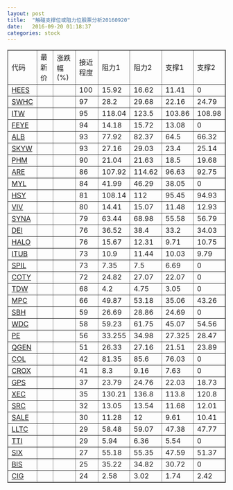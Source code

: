 ```yaml
---
layout: post
title:  "触碰支撑位或阻力位股票分析20160920"
date:   2016-09-20 01:18:37
categories: stock
---
```

<script type="text/javascript">
var stockList = []
stockList.push('gb_hees');
stockList.push('gb_swhc');
stockList.push('gb_itw');
stockList.push('gb_feye');
stockList.push('gb_alb');
stockList.push('gb_skyw');
stockList.push('gb_phm');
stockList.push('gb_are');
stockList.push('gb_myl');
stockList.push('gb_hsy');
stockList.push('gb_viv');
stockList.push('gb_syna');
stockList.push('gb_dei');
stockList.push('gb_halo');
stockList.push('gb_itub');
stockList.push('gb_spil');
stockList.push('gb_coty');
stockList.push('gb_tdw');
stockList.push('gb_mpc');
stockList.push('gb_sbh');
stockList.push('gb_wdc');
stockList.push('gb_pe');
stockList.push('gb_qgen');
stockList.push('gb_col');
stockList.push('gb_crox');
stockList.push('gb_gps');
stockList.push('gb_xec');
stockList.push('gb_src');
stockList.push('gb_sale');
stockList.push('gb_lltc');
stockList.push('gb_tti');
stockList.push('gb_six');
stockList.push('gb_bis');
stockList.push('gb_cig');
</script>
<table border="1">
 <tr>
 <td>代码</td>
 <td>最新价</td>
 <td>涨跌幅(%)</td>
 <td>接近程度</td>
 <td>阻力1</td>
 <td>阻力2</td>
 <td>支撑1</td>
 <td>支撑2</td>
</tr>
  <tr id="hees" class="red">
  <td><a href="http://stock.finance.sina.com.cn/usstock/quotes/HEES.html" target="_blank">HEES</a></td><td></td><td></td><td>100</td><td>15.92</td><td>16.62</td><td>11.41</td><td>0</td></tr>
  <tr id="swhc" class="red">
  <td><a href="http://stock.finance.sina.com.cn/usstock/quotes/SWHC.html" target="_blank">SWHC</a></td><td></td><td></td><td>97</td><td>28.2</td><td>29.68</td><td>22.16</td><td>24.79</td></tr>
  <tr id="itw" class="red">
  <td><a href="http://stock.finance.sina.com.cn/usstock/quotes/ITW.html" target="_blank">ITW</a></td><td></td><td></td><td>95</td><td>118.04</td><td>123.5</td><td>103.86</td><td>108.98</td></tr>
  <tr id="feye" class="red">
  <td><a href="http://stock.finance.sina.com.cn/usstock/quotes/FEYE.html" target="_blank">FEYE</a></td><td></td><td></td><td>94</td><td>14.18</td><td>15.72</td><td>13.08</td><td>0</td></tr>
  <tr id="alb" class="red">
  <td><a href="http://stock.finance.sina.com.cn/usstock/quotes/ALB.html" target="_blank">ALB</a></td><td></td><td></td><td>93</td><td>77.92</td><td>82.37</td><td>64.5</td><td>66.32</td></tr>
  <tr id="skyw" class="green">
  <td><a href="http://stock.finance.sina.com.cn/usstock/quotes/SKYW.html" target="_blank">SKYW</a></td><td></td><td></td><td>93</td><td>27.16</td><td>29.03</td><td>23.4</td><td>25.14</td></tr>
  <tr id="phm" class="green">
  <td><a href="http://stock.finance.sina.com.cn/usstock/quotes/PHM.html" target="_blank">PHM</a></td><td></td><td></td><td>90</td><td>21.04</td><td>21.63</td><td>18.5</td><td>19.68</td></tr>
  <tr id="are" class="green">
  <td><a href="http://stock.finance.sina.com.cn/usstock/quotes/ARE.html" target="_blank">ARE</a></td><td></td><td></td><td>86</td><td>107.92</td><td>114.62</td><td>96.63</td><td>92.75</td></tr>
  <tr id="myl" class="red">
  <td><a href="http://stock.finance.sina.com.cn/usstock/quotes/MYL.html" target="_blank">MYL</a></td><td></td><td></td><td>84</td><td>41.99</td><td>46.29</td><td>38.05</td><td>0</td></tr>
  <tr id="hsy" class="green">
  <td><a href="http://stock.finance.sina.com.cn/usstock/quotes/HSY.html" target="_blank">HSY</a></td><td></td><td></td><td>81</td><td>108.14</td><td>112</td><td>95.45</td><td>94.93</td></tr>
  <tr id="viv" class="red">
  <td><a href="http://stock.finance.sina.com.cn/usstock/quotes/VIV.html" target="_blank">VIV</a></td><td></td><td></td><td>80</td><td>14.41</td><td>15.07</td><td>11.48</td><td>12.93</td></tr>
  <tr id="syna" class="green">
  <td><a href="http://stock.finance.sina.com.cn/usstock/quotes/SYNA.html" target="_blank">SYNA</a></td><td></td><td></td><td>79</td><td>63.44</td><td>68.98</td><td>55.58</td><td>56.79</td></tr>
  <tr id="dei" class="red">
  <td><a href="http://stock.finance.sina.com.cn/usstock/quotes/DEI.html" target="_blank">DEI</a></td><td></td><td></td><td>76</td><td>36.52</td><td>38.4</td><td>33.2</td><td>34.03</td></tr>
  <tr id="halo" class="red">
  <td><a href="http://stock.finance.sina.com.cn/usstock/quotes/HALO.html" target="_blank">HALO</a></td><td></td><td></td><td>76</td><td>15.67</td><td>12.31</td><td>9.71</td><td>10.75</td></tr>
  <tr id="itub" class="red">
  <td><a href="http://stock.finance.sina.com.cn/usstock/quotes/ITUB.html" target="_blank">ITUB</a></td><td></td><td></td><td>73</td><td>10.9</td><td>11.44</td><td>10.03</td><td>9.79</td></tr>
  <tr id="spil" class="red">
  <td><a href="http://stock.finance.sina.com.cn/usstock/quotes/SPIL.html" target="_blank">SPIL</a></td><td></td><td></td><td>73</td><td>7.35</td><td>7.5</td><td>6.69</td><td>0</td></tr>
  <tr id="coty" class="red">
  <td><a href="http://stock.finance.sina.com.cn/usstock/quotes/COTY.html" target="_blank">COTY</a></td><td></td><td></td><td>72</td><td>24.82</td><td>27.07</td><td>22.07</td><td>0</td></tr>
  <tr id="tdw" class="green">
  <td><a href="http://stock.finance.sina.com.cn/usstock/quotes/TDW.html" target="_blank">TDW</a></td><td></td><td></td><td>68</td><td>4.2</td><td>4.75</td><td>3.05</td><td>0</td></tr>
  <tr id="mpc" class="green">
  <td><a href="http://stock.finance.sina.com.cn/usstock/quotes/MPC.html" target="_blank">MPC</a></td><td></td><td></td><td>66</td><td>49.87</td><td>53.18</td><td>35.06</td><td>43.26</td></tr>
  <tr id="sbh" class="red">
  <td><a href="http://stock.finance.sina.com.cn/usstock/quotes/SBH.html" target="_blank">SBH</a></td><td></td><td></td><td>59</td><td>26.69</td><td>28.86</td><td>24.69</td><td>0</td></tr>
  <tr id="wdc" class="green">
  <td><a href="http://stock.finance.sina.com.cn/usstock/quotes/WDC.html" target="_blank">WDC</a></td><td></td><td></td><td>58</td><td>59.23</td><td>61.75</td><td>45.07</td><td>54.56</td></tr>
  <tr id="pe" class="red">
  <td><a href="http://stock.finance.sina.com.cn/usstock/quotes/PE.html" target="_blank">PE</a></td><td></td><td></td><td>56</td><td>33.255</td><td>34.98</td><td>27.325</td><td>28.47</td></tr>
  <tr id="qgen" class="red">
  <td><a href="http://stock.finance.sina.com.cn/usstock/quotes/QGEN.html" target="_blank">QGEN</a></td><td></td><td></td><td>51</td><td>26.33</td><td>27.16</td><td>21.51</td><td>23.89</td></tr>
  <tr id="col" class="green">
  <td><a href="http://stock.finance.sina.com.cn/usstock/quotes/COL.html" target="_blank">COL</a></td><td></td><td></td><td>42</td><td>81.35</td><td>85.6</td><td>76.03</td><td>0</td></tr>
  <tr id="crox" class="red">
  <td><a href="http://stock.finance.sina.com.cn/usstock/quotes/CROX.html" target="_blank">CROX</a></td><td></td><td></td><td>41</td><td>8.3</td><td>9.16</td><td>7.63</td><td>0</td></tr>
  <tr id="gps" class="red">
  <td><a href="http://stock.finance.sina.com.cn/usstock/quotes/GPS.html" target="_blank">GPS</a></td><td></td><td></td><td>37</td><td>23.79</td><td>24.76</td><td>22.03</td><td>18.73</td></tr>
  <tr id="xec" class="red">
  <td><a href="http://stock.finance.sina.com.cn/usstock/quotes/XEC.html" target="_blank">XEC</a></td><td></td><td></td><td>35</td><td>130.21</td><td>136.8</td><td>113.8</td><td>120.8</td></tr>
  <tr id="src" class="green">
  <td><a href="http://stock.finance.sina.com.cn/usstock/quotes/SRC.html" target="_blank">SRC</a></td><td></td><td></td><td>32</td><td>13.05</td><td>13.54</td><td>11.68</td><td>12.01</td></tr>
  <tr id="sale" class="red">
  <td><a href="http://stock.finance.sina.com.cn/usstock/quotes/SALE.html" target="_blank">SALE</a></td><td></td><td></td><td>30</td><td>11.28</td><td>12</td><td>9.61</td><td>10.41</td></tr>
  <tr id="lltc" class="green">
  <td><a href="http://stock.finance.sina.com.cn/usstock/quotes/LLTC.html" target="_blank">LLTC</a></td><td></td><td></td><td>29</td><td>58.48</td><td>59.07</td><td>47.38</td><td>47.77</td></tr>
  <tr id="tti" class="green">
  <td><a href="http://stock.finance.sina.com.cn/usstock/quotes/TTI.html" target="_blank">TTI</a></td><td></td><td></td><td>29</td><td>5.94</td><td>6.36</td><td>5.54</td><td>0</td></tr>
  <tr id="six" class="green">
  <td><a href="http://stock.finance.sina.com.cn/usstock/quotes/SIX.html" target="_blank">SIX</a></td><td></td><td></td><td>27</td><td>55.18</td><td>55.35</td><td>47.59</td><td>51.37</td></tr>
  <tr id="bis" class="green">
  <td><a href="http://stock.finance.sina.com.cn/usstock/quotes/BIS.html" target="_blank">BIS</a></td><td></td><td></td><td>25</td><td>35.22</td><td>34.82</td><td>30.72</td><td>0</td></tr>
  <tr id="cig" class="red">
  <td><a href="http://stock.finance.sina.com.cn/usstock/quotes/CIG.html" target="_blank">CIG</a></td><td></td><td></td><td>24</td><td>2.58</td><td>3.02</td><td>1.74</td><td>2.42</td></tr>
</table>
